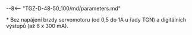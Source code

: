 --8<-- "TGZ-D-48-50_100/md/parameters.md"

\* Bez napájení brzdy servomotoru (od 0,5 do 1A u řady TGN) a digitálních výstupů (až 6 x 300 mA).
